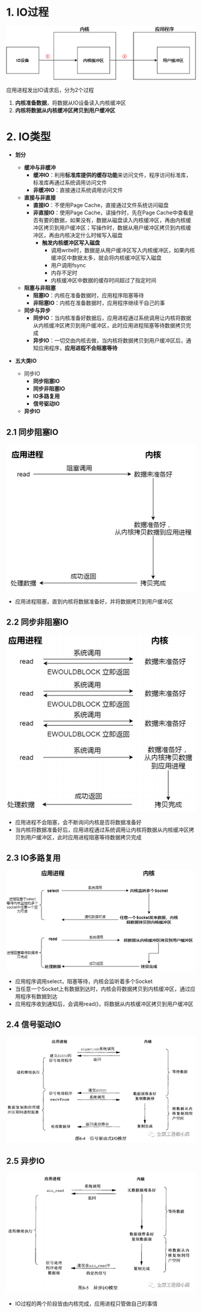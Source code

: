 # 1. IO过程

![IO过程.drawio](p/IO过程.drawio.png)

应用进程发出IO请求后，分为2个过程

1. **内核准备数据**，将数据从IO设备读入内核缓冲区
2. **内核将数据从内核缓冲区拷贝到用户缓冲区**

# 2. IO类型

* **划分**
  
  * **缓冲与非缓冲**
    * **缓冲IO**：利用**标准库提供的缓存功能**来访问文件，程序访问标准库，标准库再通过系统调用访问文件
    * **非缓冲IO**：直接通过系统调用访问文件
  * **直接与非直接**
    * **直接IO**：不使用Page Cache，直接通过文件系统访问磁盘
    * **非直接IO**：使用Page Cache，读操作时，先在Page Cache中查看是否有要的数据，如果没有，数据从磁盘读入内核缓冲区，再由内核缓冲区拷贝到用户缓冲区；写操作时，数据从用户缓冲区拷贝到内核缓冲区，再由内核决定什么时候写入磁盘
      * **触发内核缓冲区写入磁盘**
        * 调用write时，数据是从用户缓冲区写入内核缓冲区，如果内核缓冲区中数据太多，就会将内核缓冲区写入磁盘
        * 用户调用fsync
        * 内存不足时
        * 内核缓冲区中数据的缓存时间超过了指定时间
  * **阻塞与非阻塞**
    * **阻塞IO**：内核在准备数据时，应用程序阻塞等待
    * **非阻塞IO**：内核在准备数据时，应用程序继续干自己的事
  * **同步与异步**
    * **同步IO**：当内核准备好数据后，应用进程通过系统调用让内核将数据从内核缓冲区拷贝到用户缓冲区，此时应用进程阻塞等待数据拷贝完成
    * **异步IO**：一切交由内核去做，当内核将数据拷贝到用户缓冲区后，通知应用程序，**应用进程不会阻塞等待**

* **五大类IO**
  
  * 同步IO
    * **同步阻塞IO**
    * **同步非阻塞IO**
    * **IO多路复用**
    * **信号驱动IO**
  * **异步IO**

## 2.1 同步阻塞IO

![41](p/41.png)

* 应用进程阻塞，直到内核将数据准备好，并将数据拷贝到用户缓冲区

## 2.2 同步非阻塞IO

![42](p/42.png)

* 应用进程不会阻塞，会不断询问内核是否将数据准备好
* 当内核将数据准备好后，应用进程通过系统调用让内核将数据从内核缓冲区拷贝到用户缓冲区，此时应用进程阻塞等待数据拷贝完成

## 2.3 IO多路复用

![IO多路复用.drawio](p/IO多路复用.drawio.png)

* 应用程序调用select，阻塞等待，内核会监听着多个Socket
* 当任意一个Socket上有数据到达时，内核会将数据拷贝到内核缓冲区，通过应用程序有数据到达
* 应用程序收到通知后，会调用read()，将数据从内核缓冲区拷贝到用户缓冲区

## 2.4 信号驱动IO

![信号驱动IO](p/信号驱动IO.png)

## 2.5 异步IO

![异步IO](p/异步IO.png)

* IO过程的两个阶段皆由内核完成，应用进程只管做自己的事情